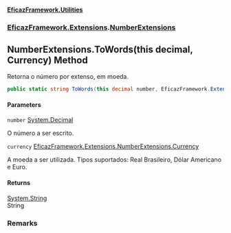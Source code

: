 #### [EficazFramework.Utilities](EficazFrameworkData.md 'EficazFramework Data')
### [EficazFramework.Extensions](EficazFrameworkData.md#EficazFramework.Extensions 'EficazFramework.Extensions').[NumberExtensions](EficazFramework.Extensions/NumberExtensions.md 'EficazFramework.Extensions.NumberExtensions')

## NumberExtensions.ToWords(this decimal, Currency) Method

Retorna o número por extenso, em moeda.

```csharp
public static string ToWords(this decimal number, EficazFramework.Extensions.NumberExtensions.Currency currency);
```
#### Parameters

<a name='EficazFramework.Extensions.NumberExtensions.ToWords(thisdecimal,EficazFramework.Extensions.NumberExtensions.Currency).number'></a>

`number` [System.Decimal](https://docs.microsoft.com/en-us/dotnet/api/System.Decimal 'System.Decimal')

O número a ser escrito.

<a name='EficazFramework.Extensions.NumberExtensions.ToWords(thisdecimal,EficazFramework.Extensions.NumberExtensions.Currency).currency'></a>

`currency` [EficazFramework.Extensions.NumberExtensions.Currency](https://docs.microsoft.com/en-us/dotnet/api/EficazFramework.Extensions.NumberExtensions.Currency 'EficazFramework.Extensions.NumberExtensions.Currency')

A moeda a ser utilizada. Tipos suportados: Real Brasileiro, Dólar Americano e Euro.

#### Returns
[System.String](https://docs.microsoft.com/en-us/dotnet/api/System.String 'System.String')  
String

### Remarks